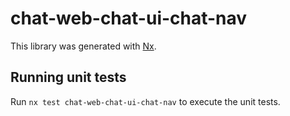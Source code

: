 # chat-web-chat-ui-chat-nav

This library was generated with [Nx](https://nx.dev).

## Running unit tests

Run `nx test chat-web-chat-ui-chat-nav` to execute the unit tests.
